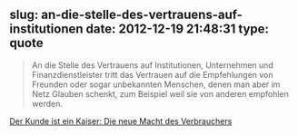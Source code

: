 slug: an-die-stelle-des-vertrauens-auf-institutionen
date: 2012-12-19 21:48:31
type: quote
---

> An die Stelle des Vertrauens auf Institutionen, Unternehmen und Finanzdienstleister tritt das Vertrauen auf die Empfehlungen von Freunden oder sogar unbekannten Menschen, denen man aber im Netz Glauben schenkt, zum Beispiel weil sie von anderen empfohlen werden.

[Der Kunde ist ein Kaiser: Die neue Macht des Verbrauchers](http://www.faz.net/aktuell/wirtschaft/unternehmen/der-kunde-ist-ein-kaiser-1-die-neue-macht-des-verbrauchers-11997067.html)
